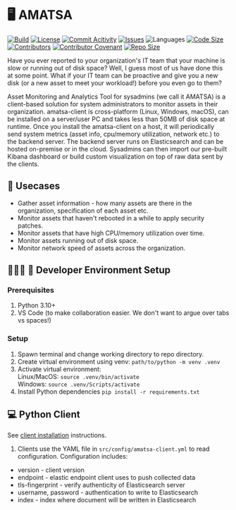 # 🖥 AMATSA
[![Build](https://github.com/VSangarya/AMATSA/actions/workflows/build.yml/badge.svg)](https://github.com/VSangarya/AMATSA/actions/workflows/build.yml)
[![License](https://img.shields.io/github/license/VSangarya/AMATSA)](LICENSE)
[![Commit Acitivity](https://img.shields.io/github/commit-activity/w/VSangarya/AMATSA)](https://github.com/VSangarya/AMATSA/pulse)
[![Issues](https://img.shields.io/github/issues/VSangarya/AMATSA?color=red)](https://github.com/VSangarya/AMATSA/issues)
![Languages](https://img.shields.io/github/languages/count/VSangarya/AMATSA)
[![Code Size](https://img.shields.io/github/languages/code-size/VSangarya/AMATSA)](src)
[![Contributors](https://img.shields.io/github/contributors/VSangarya/AMATSA)](https://github.com/VSangarya/AMATSA/graphs/contributors)
[![Contributor Covenant](https://img.shields.io/badge/Contributor%20Covenant-2.1-4baaaa.svg)](CODE-OF-CONDUCT.md)
[![Repo Size](https://img.shields.io/github/repo-size/VSangarya/AMATSA)](.)

Have you ever reported to your organization's IT team that your machine is slow or running out of disk space? Well, I guess most of us have done this at some point. What if your IT team can be proactive and give you a new disk (or a new asset to meet your workload!) before you even go to them?

Asset Monitoring and Analytics Tool for sysadmins (we call it AMATSA) is a client-based solution for system administrators to monitor assets in their organization. amatsa-client is cross-platform (Linux, Windows, macOS), can be installed on a server/user PC and takes less than 50MB of disk space at runtime. Once you install the amatsa-client on a host, it will periodically send system metrics (asset info, cpu/memory utilization, network etc.) to the backend server. The backend server runs on Elasticsearch and can be hosted on-premise or in the cloud. Sysadmins can then import our pre-built Kibana dashboard or build custom visualization on top of raw data sent by the clients.

## 📖 Usecases
*  Gather asset information - how many assets are there in the organization, specification of each asset etc.
*  Monitor assets that haven't rebooted in a while to apply security patches.
*  Monitor assets that have high CPU/memory utilization over time.
*  Monitor assets running out of disk space.
*  Monitor network speed of assets across the organization.

## 👩🏼‍💻 🚀 Developer Environment Setup
### Prerequisites
1. Python 3.10+
2. VS Code (to make collaboration easier. We don't want to argue over tabs vs spaces!)
### Setup
1. Spawn terminal and change working directory to repo directory.
2. Create virtual environment using venv: `path/to/python -m venv .venv`
3. Activate virtual environment:<br/>
Linux/MacOS:  `source .venv/bin/activate`<br/>
Windows:  `source .venv/Scripts/activate`<br/>
4. Install Python dependencies
`pip install -r requirements.txt`
## 💻 Python Client
See [client installation](INSTALL.md#-client) instructions.
1. Clients use the YAML file in `src/config/amatsa-client.yml` to read configuration. Configuration includes:
* version - client version
* endpoint - elastic endpoint client uses to push collected data
* tls-fingerprint - verify authenticity of Elasticsearch server
* username, password - authentication to write to Elasticsearch
* index - index where document will be written in Elasticsearch
